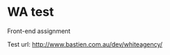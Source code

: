 WA test
===============

Front-end assignment

Test url: 
http://www.bastien.com.au/dev/whiteagency/

